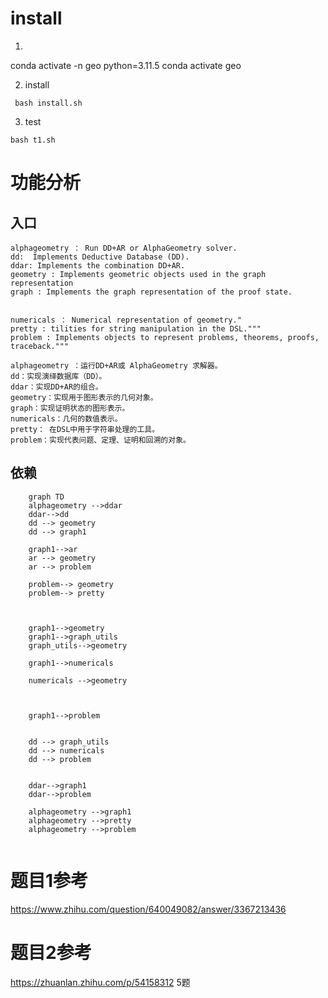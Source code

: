 # install 
1)  
conda activate -n geo python=3.11.5
conda activate geo 

2)  install 
```
 bash install.sh
```

3) test
```
bash t1.sh 
```



# 功能分析 

## 入口
```
alphageometry ： Run DD+AR or AlphaGeometry solver.
dd:  Implements Deductive Database (DD).
ddar: Implements the combination DD+AR.
geometry : Implements geometric objects used in the graph representation
graph : Implements the graph representation of the proof state.


numericals ： Numerical representation of geometry." 
pretty : tilities for string manipulation in the DSL."""
problem : Implements objects to represent problems, theorems, proofs, traceback."""

alphageometry ：运行DD+AR或 AlphaGeometry 求解器。
dd：实现演绎数据库（DD）。
ddar：实现DD+AR的组合。
geometry：实现用于图形表示的几何对象。
graph：实现证明状态的图形表示。
numericals：几何的数值表示。 
pretty： 在DSL中用于字符串处理的工具。 
problem：实现代表问题、定理、证明和回溯的对象。 
 ```

## 依赖 

```mermaid
    graph TD 
    alphageometry -->ddar
    ddar-->dd
    dd --> geometry
    dd --> graph1

    graph1-->ar
    ar --> geometry
    ar --> problem

    problem--> geometry
    problem--> pretty

    

    graph1-->geometry
    graph1-->graph_utils
    graph_utils-->geometry

    graph1-->numericals

    numericals -->geometry
 


    graph1-->problem


    dd --> graph_utils
    dd --> numericals
    dd --> problem


    ddar-->graph1
    ddar-->problem

    alphageometry -->graph1
    alphageometry -->pretty
    alphageometry -->problem


```
 




# 题目1参考 

https://www.zhihu.com/question/640049082/answer/3367213436

# 题目2参考

https://zhuanlan.zhihu.com/p/54158312   5题



